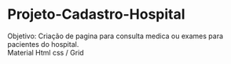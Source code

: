 # Projeto-Cadastro-Hospital
Objetivo: Criação de pagina para consulta medica ou exames para pacientes do hospital.  
Material
Html
css / Grid
